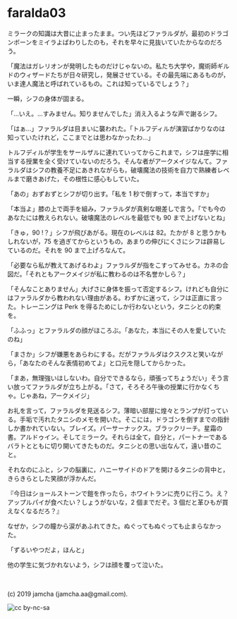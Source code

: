

# faralda03

ミラークの知識は大昔に止まったまま。つい先ほどファラルダが，最初のドラゴンボーンをミイラよばわりしたのも，それを早々に見抜いていたからなのだろう。

「魔法はガレリオンが発明したものだけじゃないの。私たち大学や，魔術師ギルドのウィザードたちが日々研究し，発展させている。その最先端にあるものが，いま達人魔法と呼ばれているもの。これは知っているでしょう？」

一瞬，シフの身体が固まる。

「…いえ。…すみません。知りませんでした」消え入るような声で謝るシフ。

「はぁ…」ファラルダは目まいに襲われた。「トルフディルが演習ばかりなのは知っていたけれど，ここまでとは思わなかったわ…」

トルフディルが学生をサールザルに連れていってからこれまで，シフは座学に相当する授業を全く受けていないのだろう。そんな者がアークメイジなんて。ファラルダはシフの教養不足にあきれながらも，破壊魔法の技術を自力で熟練者レベルまで磨きあげた，その根性に感心もしていた。

「あの」おずおずとシフが切り出す。「私を 1 秒で倒すって，本当ですか」

「本当よ」膝の上で両手を組み，ファラルダが真剣な眼差しで言う。「でも今のあなたには教えられない。破壊魔法のレベルを最低でも 90 まで上げないとね」

「きゅ，90 !？」シフが飛びあがる。現在のレベルは 82。たかが 8 と思うかもしれないが，75 を過ぎてからというもの，あまりの伸びにくさにシフは辟易しているのだ。それを 90 まで上げろなんて。

「必要なら私が教えてあげるわよ」ファラルダが指をこすってみせる。カネの合図だ。「それともアークメイジが私に教わるのは不名誉かしら？」

「そんなことありません」大げさに身体を振って否定するシフ。けれども自分にはファラルダから教われない理由がある。わずかに迷って，シフは正直に言った。トレーニングは Perk を得るためにしか行わないという，タニシとの約束を。

「ふふっ」とファラルダの顔がほころぶ。「あなた，本当にその人を愛していたのね」

「まさか」シフが嫌悪をあらわにする。だがファラルダはクスクスと笑いながら，「あなたのそんな表情初めてよ」と口元を隠してからかった。

「まあ，無理強いはしないわ。自分でできるなら，頑張ってちょうだい」そう言い放ってファラルダが立ち上がる。「さて，そろそろ午後の授業に行かなくちゃ。じゃあね，アークメイジ」

お礼を言って，ファラルダを見送るシフ。薄暗い部屋に煌々とランプが灯っている。手垢で汚れたタニシのメモを開いた。そこには，ドラゴンを倒すまでの指針しか書かれていない。ブレイズ。パーサーナックス。ブラックリーチ。星霜の書。アルドゥイン。そしてミラーク。それらは全て，自分と，パートナーであるバラトとともに切り開いてきたものだ。タニシとの思い出なんて，遠い昔のこと。

それなのにふと，シフの脳裏に，ハニーサイドのドアを開けるタニシの背中と，きらきらとした笑顔が浮かんだ。

『今日はショールストーンで鎧を作ったら，ホワイトランに売りに行こう。え？アップルパイが食べたい？しょうがないな，2 個までだぞ。3 個だと革ひもが買えなくなるだろ？』

なぜか，シフの瞳から涙があふれてきた。ぬぐってもぬぐっても止まらなかった。

「ずるいやつだよ，ほんと」

他の学生に気づかれないよう，シフは顔を覆って泣いた。

<br>
<br>
(c) 2019 jamcha (jamcha.aa@gmail.com).

![cc by-nc-sa](https://i.creativecommons.org/l/by-nc-sa/4.0/88x31.png)

